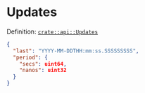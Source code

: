# Updates

Definition: [`crate::api::Updates`](/src/api/mod.rs?blame=1#L14)

```json
{
  "last": "YYYY-MM-DDTHH:mm:ss.SSSSSSSSS",
  "period": {
    "secs": uint64,
    "nanos": uint32
  }
}
```
